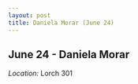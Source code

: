 ```yaml
---
layout: post
title: Daniela Morar (June 24)
---
```

## June 24 - Daniela Morar

*Location:* Lorch 301

